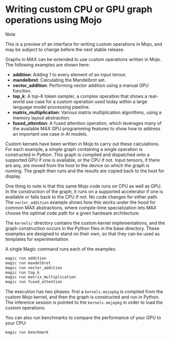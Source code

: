 # Writing custom CPU or GPU graph operations using Mojo

> [!NOTE]
> This is a preview of an interface for writing custom operations in Mojo,
> and may be subject to change before the next stable release.

Graphs in MAX can be extended to use custom operations written in Mojo. The
following examples are shown here:

- **addition**: Adding 1 to every element of an input tensor.
- **mandelbrot**: Calculating the Mandelbrot set.
- **vector_addition**: Performing vector addition using a manual GPU function.
- **top_k**: A top-K token sampler, a complex operation that shows a real-world
  use case for a custom operation used today within a large language model
  processing pipeline.
- **matrix_multiplication**: Various matrix multiplication algorithms, using a
  memory layout abstraction.
- **fused_attention**: A fused attention operation, which leverages many of the
  available MAX GPU programming features to show how to address an important
  use case in AI models.

Custom kernels have been written in Mojo to carry out these calculations. For
each example, a simple graph containing a single operation is constructed
in Python. This graph is compiled and dispatched onto a supported GPU if one is
available, or the CPU if not. Input tensors, if there are any, are moved from
the host to the device on which the graph is running. The graph then runs and
the results are copied back to the host for display.

One thing to note is that this same Mojo code runs on CPU as well as GPU. In
the construction of the graph, it runs on a supported accelerator if one is
available or falls back to the CPU if not. No code changes for either path.
The `vector_addition` example shows how this works under the hood for common
MAX abstractions, where compile-time specialization lets MAX choose the optimal
code path for a given hardware architecture.

The `kernels/` directory contains the custom kernel implementations, and the
graph construction occurs in the Python files in the base directory. These
examples are designed to stand on their own, so that they can be used as
templates for experimentation.

A single Magic command runs each of the examples:

```sh
magic run addition
magic run mandelbrot
magic run vector_addition
magic run top_k
magic run matrix_multiplication
magic run fused_attention
```

The execution has two phases: first a `kernels.mojopkg` is compiled from the
custom Mojo kernel, and then the graph is constructed and run in Python. The
inference session is pointed to the `kernels.mojopkg` in order to load the
custom operations.

You can also run benchmarks to compare the performance of your GPU to your CPU:

```sh
magic run benchmark
```
